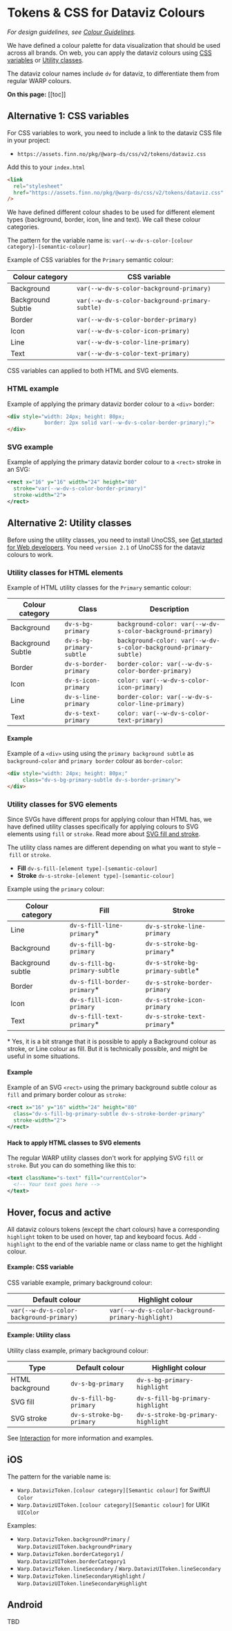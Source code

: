 # Tokens & CSS for Dataviz Colours

*For design guidelines, see [Colour Guidelines](/foundations/data-visualization/color/introduction/).*

We have defined a colour palette for data visualization that should be used across all brands. On web, you can apply the dataviz colours using [CSS variables](#alternative-1-css-variables) or [Utility classes](#alternative-2-utility-classes). 

The dataviz colour names include `dv` for dataviz, to differentiate them from regular WARP colours.

**On this page:**
[[toc]]

## Alternative 1: CSS variables
For CSS variables to work, you need to include a link to the dataviz CSS file in your project:

- `https://assets.finn.no/pkg/@warp-ds/css/v2/tokens/dataviz.css`

Add this to your `index.html`

```html
<link
  rel="stylesheet"
  href="https://assets.finn.no/pkg/@warp-ds/css/v2/tokens/dataviz.css"
/>
```

We have defined different colour shades to be used for different element types (background, border, icon, line and text). We call these colour categories. 

The pattern for the variable name is: `var(--w-dv-s-color-[colour category]-[semantic-colour]`

Example of CSS variables for the `Primary` semantic colour:

| Colour category | CSS variable      |  
| -------------- | ----------------- | 
| Background     | `var(--w-dv-s-color-background-primary)` | 
| Background Subtle | `var(--w-dv-s-color-background-primary-subtle)` | 
| Border         | `var(--w-dv-s-color-border-primary)` |
| Icon           | `var(--w-dv-s-color-icon-primary)` |
| Line           | `var(--w-dv-s-color-line-primary)` |
| Text           | `var(--w-dv-s-color-text-primary)` |

CSS variables can applied to both HTML and SVG elements. 

### HTML example
Example of applying the primary dataviz border colour to a `<div>` border:

``` html
<div style="width: 24px; height: 80px; 
            border: 2px solid var(--w-dv-s-color-border-primary);">
</div>
```  

### SVG example
Example of applying the primary dataviz border colour to a `<rect>` stroke in an SVG:

``` xml
<rect x="16" y="16" width="24" height="80"
  stroke="var(--w-dv-s-color-border-primary)" 
  stroke-width="2">
</rect>

```  

## Alternative 2: Utility classes

Before using the utility classes, you need to install UnoCSS, see [Get started for Web developers](/get-started/developers/web/). You need `version 2.1` of UnoCSS for the dataviz colours to work.

### Utility classes for HTML elements

Example of HTML utility classes for the `Primary` semantic colour:

| Colour category | Class   | Description |  
| -------------- | ------------------- |  ----------------- | 
| Background     | `dv-s-bg-primary` |  `background-color: var(--w-dv-s-color-background-primary)` |
| Background Subtle | `dv-s-bg-primary-subtle` |  `background-color: var(--w-dv-s-color-background-primary-subtle)` |  
| Border         | `dv-s-border-primary` |`border-color: var(--w-dv-s-color-border-primary)` |
| Icon           | `dv-s-icon-primary` | `color: var(--w-dv-s-color-icon-primary)` |
| Line           | `dv-s-line-primary` | `border-color: var(--w-dv-s-color-line-primary)` |
| Text           | `dv-s-text-primary` | `color: var(--w-dv-s-color-text-primary)` |

#### Example

Example of a `<div>` using using the `primary background subtle` as `background-color` and `primary border` colour as `border-color`: 

``` html
<div style="width: 24px; height: 80px;" 
     class="dv-s-bg-primary-subtle dv-s-border-primary">
</div>
```  

### Utility classes for SVG elements

Since SVGs have different props for applying colour than HTML has, we have defined utility classes specifically for applying colours to SVG elements using `fill` or `stroke`. Read more about [SVG fill and stroke](https://developer.mozilla.org/en-US/docs/Web/SVG/Tutorial/Fills_and_Strokes).

The utility class names are different depending on what you want to style – `fill` or `stroke`. 
- **Fill** `dv-s-fill-[element type]-[semantic-colour]`
- **Stroke** `dv-s-stroke-[element type]-[semantic-colour]`


Example using the `primary` colour:

| Colour category | Fill                | Stroke               |
| -------------- | ------------------- | ------------------- |
| Line           | `dv-s-fill-line-primary`* | `dv-s-stroke-line-primary` |
| Background     | `dv-s-fill-bg-primary` | `dv-s-stroke-bg-primary`* |  
| Background subtle | `dv-s-fill-bg-primary-subtle` | `dv-s-stroke-bg-primary-subtle`* |
| Border         | `dv-s-fill-border-primary`* | `dv-s-stroke-border-primary` |
| Icon           | `dv-s-fill-icon-primary` | `dv-s-stroke-icon-primary` | 
| Text           | `dv-s-fill-text-primary`* | `dv-s-stroke-text-primary`* | 

 \* Yes, it is a bit strange that it is possible to apply a Background colour as stroke, or Line colour as fill. But it is technically possible, and might be useful in some situations.


#### Example
Example of an SVG `<rect>` using the primary background subtle colour as `fill` and primary border colour as `stroke`: 

``` xml
<rect x="16" y="16" width="24" height="80"
  class="dv-s-fill-bg-primary-subtle dv-s-stroke-border-primary"
  stroke-width="2">
</rect>
```  


#### Hack to apply HTML classes to SVG elements

The regular WARP utility classes don't work for applying SVG `fill` or `stroke`. But you can do something like this to:

``` xml
<text className="s-text" fill="currentColor">
  <!-- Your text goes here -->
</text>
```  

## Hover, focus and active

All dataviz colours tokens (except the chart colours) have a corresponding `highlight` token to be used on hover, tap and keyboard focus. Add `-highlight` to the end of the variable name or class name to get the highlight colour.

#### Example: CSS variable

CSS variable example, primary background colour:

| Default colour | Highlight colour |  
| ----- | ------ | 
| `var(--w-dv-s-color-background-primary)` | `var(--w-dv-s-color-background-primary-highlight)` | 

#### Example: Utility class

Utility class example, primary background colour:

| Type | Default colour | Highlight colour |  
| --- | ----- | ------ |  
| HTML background | `dv-s-bg-primary` | `dv-s-bg-primary-highlight` | 
| SVG fill| `dv-s-fill-bg-primary` | `dv-s-fill-bg-primary-highlight` | 
| SVG stroke| `dv-s-stroke-bg-primary` | `dv-s-stroke-bg-primary-highlight` | 

See [Interaction](/foundations/data-visualization/interaction/) for more information and examples.

## iOS

The pattern for the variable name is: 
- `Warp.DatavizToken.[colour category][Semantic colour]` for SwiftUI `Color`
- `Warp.DatavizUIToken.[colour category][Semantic colour]` for UIKit `UIColor`

Examples:
- `Warp.DatavizToken.backgroundPrimary` / `Warp.DatavizUIToken.backgroundPrimary`
- `Warp.DatavizToken.borderCategory1` / `Warp.DatavizUIToken.borderCategory1`
- `Warp.DatavizToken.lineSecondary` / `Warp.DatavizUIToken.lineSecondary`
- `Warp.DatavizToken.lineSecondaryHighlight` / `Warp.DatavizUIToken.lineSecondaryHighlight`
 

## Android

TBD

